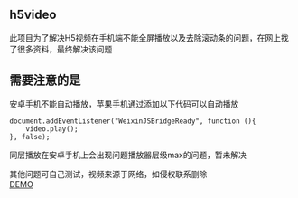 
h5video
----
此项目为了解决H5视频在手机端不能全屏播放以及去除滚动条的问题，在网上找了很多资料，最终解决该问题

需要注意的是
---
安卓手机不能自动播放，苹果手机通过添加以下代码可以自动播放</br>

    document.addEventListener("WeixinJSBridgeReady", function (){
	    video.play();
    }, false);
    
同层播放在安卓手机上会出现问题播放器层级max的问题，暂未解决

其他问题可自己测试，视频来源于网络，如侵权联系删除</br>
[DEMO](https://loveviagra.xin/h5Video/index.html)
